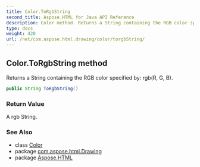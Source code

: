 ```yaml
---
title: Color.ToRgbString
second_title: Aspose.HTML for Java API Reference
description: Color method. Returns a String containing the RGB color specified by rgbR G B
type: docs
weight: 420
url: /net/com.aspose.html.drawing/color/torgbString/
---
```

## Color.ToRgbString method

Returns a String containing the RGB color specified by: rgb(R, G, B).

```java
public String ToRgbString()
```

### Return Value

A rgb String.

### See Also

* class [Color](../)
* package [com.aspose.html.Drawing](../../color/)
* package [Aspose.HTML](../../../)
